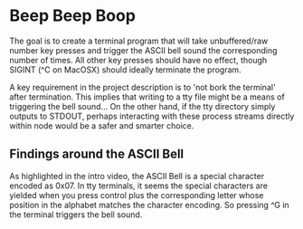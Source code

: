 # Beep Beep Boop

The goal is to create a terminal program that will take unbuffered/raw number key presses and trigger the ASCII bell sound the corresponding number of times. All other key presses should have no effect, though SIGINT (^C on MacOSX) should ideally terminate the program.

A key requirement in the project description is to 'not bork the terminal' after termination. This implies that writing to a tty file might be a means of triggering the bell sound... On the other hand, if the tty directory simply outputs to STDOUT, perhaps interacting with these process streams directly within node would be a safer and smarter choice.

## Findings around the ASCII Bell

As highlighted in the intro video, the ASCII Bell is a special character encoded as 0x07. In tty terminals, it seems the special characters are yielded when you press control plus the corresponding letter whose position in the alphabet matches the character encoding. So pressing ^G in the terminal triggers the bell sound.